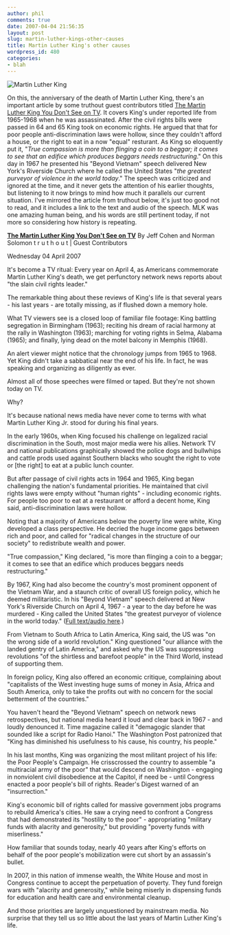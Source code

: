 ```yaml
---
author: phil
comments: true
date: 2007-04-04 21:56:35
layout: post
slug: martin-luther-kings-other-causes
title: Martin Luther King's other causes
wordpress_id: 480
categories:
- blah
---
```


![Martin Luther King](http://fak3r.com/wp-content/uploads/2007/04/mlk.gif)


On this, the anniversary of the death of Martin Luther King, there's an important article by some truthout guest contributors titled [The Martin Luther King You Don't See on TV](http://www.truthout.org/docs_2006/040407R.shtml).  It covers King's under reported life from 1965-1968 when he was assassinated.  After the civil rights bills were passed in 64 and 65 King took on economic rights.  He argued that that for poor people anti-discrimination laws were hollow, since they couldn't afford a house, or the right to eat in a now "equal" resturant.  As King so eloquently put it, "_True compassion is more than flinging a coin to a beggar; it comes to see that an edifice which produces beggars needs restructuring_."  On this day in 1967 he presented his "Beyond         Vietnam" speech delivered New York's Riverside Church where he called the         United States "_the greatest purveyor of violence in the world         today_."  The speech was criticized and ignored at the time, and it never gets the attention of his earlier thoughts, but listening to it now brings to mind how much it parallels our current situation.  I've mirrored the article from truthout below, it's just too good not to read, and it includes a link to the text and audio of the speech.   MLK was one amazing human being, and his words are still pertinent today, if not more so considering how history is repeating.


<!-- more -->

[**The Martin Luther King You Don't See on TV**](http://www.informationclearinghouse.info/article2564.htm)
By Jeff Cohen and Norman Solomon
t r u t h o u t | Guest Contributors 

   Wednesday 04 April 2007 

   It's become a TV ritual: Every year on April 4, as Americans commemorate Martin Luther King's death, we get perfunctory network news reports about "the slain civil rights leader." 

   The remarkable thing about these reviews of King's life is that several years - his last years - are totally missing, as if flushed down a memory hole. 

   What TV viewers see is a closed loop of familiar file footage: King battling segregation in Birmingham (1963); reciting his dream of racial harmony at the rally in Washington (1963); marching for voting rights in Selma, Alabama (1965); and finally, lying dead on the motel balcony in Memphis (1968). 

   An alert viewer might notice that the chronology jumps from 1965 to 1968. Yet King didn't take a sabbatical near the end of his life. In fact, he was speaking and organizing as diligently as ever. 

   Almost all of those speeches were filmed or taped. But they're not shown today on TV. 

   Why? 

   It's because national news media have never come to terms with what Martin Luther King Jr. stood for during his final years. 

   In the early 1960s, when King focused his challenge on legalized racial discrimination in the South, most major media were his allies. Network TV and national publications graphically showed the police dogs and bullwhips and cattle prods used against Southern blacks who sought the right to vote or [the right] to eat at a public lunch counter. 

   But after passage of civil rights acts in 1964 and 1965, King began challenging the nation's fundamental priorities. He maintained that civil rights laws were empty without "human rights" - including economic rights. For people too poor to eat at a restaurant or afford a decent home, King said, anti-discrimination laws were hollow. 

   Noting that a majority of Americans below the poverty line were white, King developed a class perspective. He decried the huge income gaps between rich and poor, and called for "radical changes in the structure of our society" to redistribute wealth and power. 

   "True compassion," King declared, "is more than flinging a coin to a beggar; it comes to see that an edifice which produces beggars needs restructuring." 

   By 1967, King had also become the country's most prominent opponent of the Vietnam War, and a staunch critic of overall US foreign policy, which he deemed militaristic. In his "Beyond Vietnam" speech delivered at New York's Riverside Church on April 4, 1967 - a year to the day before he was murdered - King called the United States "the greatest purveyor of violence in the world today." ([Full text/audio here](http://www.informationclearinghouse.info/article2564.htm).) 

   From Vietnam to South Africa to Latin America, King said, the US was "on the wrong side of a world revolution." King questioned "our alliance with the landed gentry of Latin America," and asked why the US was suppressing revolutions "of the shirtless and barefoot people" in the Third World, instead of supporting them. 

   In foreign policy, King also offered an economic critique, complaining about "capitalists of the West investing huge sums of money in Asia, Africa and South America, only to take the profits out with no concern for the social betterment of the countries." 

   You haven't heard the "Beyond Vietnam" speech on network news retrospectives, but national media heard it loud and clear back in 1967 - and loudly denounced it. Time magazine called it "demagogic slander that sounded like a script for Radio Hanoi." The Washington Post patronized that "King has diminished his usefulness to his cause, his country, his people." 

   In his last months, King was organizing the most militant project of his life: the Poor People's Campaign. He crisscrossed the country to assemble "a multiracial army of the poor" that would descend on Washington - engaging in nonviolent civil disobedience at the Capitol, if need be - until Congress enacted a poor people's bill of rights. Reader's Digest warned of an "insurrection." 

   King's economic bill of rights called for massive government jobs programs to rebuild America's cities. He saw a crying need to confront a Congress that had demonstrated its "hostility to the poor" - appropriating "military funds with alacrity and generosity," but providing "poverty funds with miserliness." 

   How familiar that sounds today, nearly 40 years after King's efforts on behalf of the poor people's mobilization were cut short by an assassin's bullet. 

   In 2007, in this nation of immense wealth, the White House and most in Congress continue to accept the perpetuation of poverty. They fund foreign wars with "alacrity and generosity," while being miserly in dispensing funds for education and health care and environmental cleanup. 

   And those priorities are largely unquestioned by mainstream media. No surprise that they tell us so little about the last years of Martin Luther King's life. 
